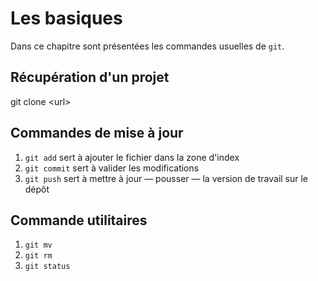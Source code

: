 # Les basiques

Dans ce chapitre sont présentées les commandes usuelles de `git`.

## Récupération d'un projet 
git clone \<url\>

## Commandes de mise à jour

1. `git add` sert à ajouter le fichier dans la zone d'index 
2. `git commit` sert à valider les modifications
3. `git push` sert à mettre à jour &mdash; pousser &mdash; la version de travail sur le dépôt 

## Commande utilitaires

1. `git mv`
2. `git rm`
3. `git status`
